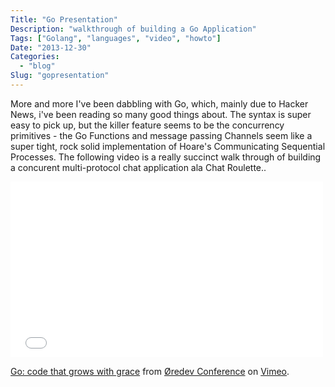 ```yaml
---
Title: "Go Presentation"
Description: "walkthrough of building a Go Application"
Tags: ["Golang", "languages", "video", "howto"]
Date: "2013-12-30"
Categories:
  - "blog"
Slug: "gopresentation"
---
```


More and more I've been dabbling with Go, which, mainly due to Hacker News, i've been reading so many good things about. The syntax is super easy to pick up, but the killer feature seems to be the concurrency primitives - the Go Functions and message passing Channels seem like a super tight, rock solid implementation of Hoare's Communicating Sequential Processes. The following video is a really succinct walk through of building a concurent multi-protocol chat application ala Chat Roulette.. 

<iframe src="//player.vimeo.com/video/53221560" width="500" height="281" frameborder="0" webkitallowfullscreen mozallowfullscreen allowfullscreen></iframe> <p><a href="http://vimeo.com/53221560">Go: code that grows with grace</a> from <a href="http://vimeo.com/user4280938">&Oslash;redev Conference</a> on <a href="https://vimeo.com">Vimeo</a>.</p>
